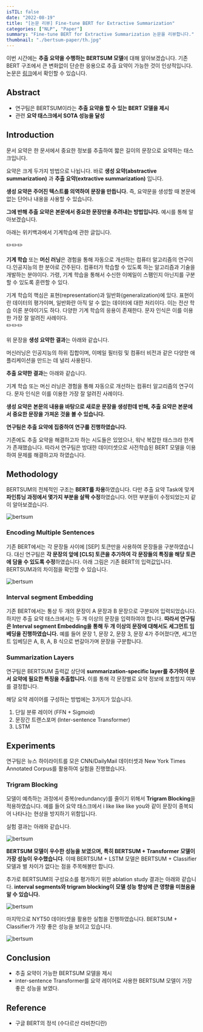 ```yaml
---
isTIL: false
date: "2022-08-19"
title: "[논문 리뷰] Fine-tune BERT for Extractive Summarization"
categories: ["NLP", "Paper"]
summary: "Fine-tune BERT for Extractive Summarization 논문을 리뷰합니다."
thumbnail: "./bertsum-paper/th.jpg"
---
```


이번 시간에는 **추출 요약을 수행하는 BERTSUM 모델**에 대해 알아보겠습니다. 기존 BERT 구조에서 큰 변화없이 단순한 응용으로 추출 요약이 가능한 것이 인상적입니다. 논문은 [링크](https://arxiv.org/abs/1903.10318)에서 확인할 수 있습니다.

## Abstract

- 연구팀은 BERTSUM이라는 **추출 요약을 할 수 있는 BERT 모델을 제시**
- 관련 **요약 태스크에서 SOTA 성능을 달성**

## Introduction

문서 요약은 한 문서에서 중요한 정보를 추출하여 짧은 길이의 문장으로 요약하는 태스크입니다. 

요약은 크게 두가지 방법으로 나뉩니다. 바로 **생성 요약(abstractive summarization)** 과 **추출 요약(extractive summarization)** 입니다. 

**생성 요약은 주어진 텍스트를 의역하여 문장을 만듭니다.** 즉, 요약문을 생성할 때 본문에 없는 단어나 내용을 사용할 수 있습니다.

**그에 반해 추출 요약은 본문에서 중요한 문장만을 추려내는 방법입니다.** 예시를 통해 알아보겠습니다.

아래는 위키백과에서 기계학습에 관한 글입니다.

✏️✏️✏️

**기계 학습** 또는 **머신 러닝**은 경험을 통해 자동으로 개선하는 컴퓨터 알고리즘의 연구이다.인공지능의 한 분야로 간주된다. 컴퓨터가 학습할 수 있도록 하는 알고리즘과 기술을 개발하는 분야이다. 가령, 기계 학습을 통해서 수신한 이메일이 스팸인지 아닌지를 구분할 수 있도록 훈련할 수 있다.

기계 학습의 핵심은 표현(representation)과 일반화(generalization)에 있다. 표현이란 데이터의 평가이며, 일반화란 아직 알 수 없는 데이터에 대한 처리이다. 이는 전산 학습 이론 분야이기도 하다. 다양한 기계 학습의 응용이 존재한다. 문자 인식은 이를 이용한 가장 잘 알려진 사례이다.  
✏️✏️✏️

위 문장을 **생성 요약한 결과**는 아래와 같습니다. 

머신러닝은 인공지능의 하위 집합이며, 이메일 필터링 및 컴퓨터 비전과 같은 다양한 애플리케이션을 만드는 데 널리 사용된다.

**추출 요약한 결과**는 아래와 같습니다.

기계 학습 또는 머신 러닝은 경험을 통해 자동으로 개선하는 컴퓨터 알고리즘의 연구이다. 문자 인식은 이를 이용한 가장 잘 알려진 사례이다.

**생성 요약은 본문의 내용을 바탕으로 새로운 문장을 생성한데 반해, 추출 요약은 본문에서 중요한 문장을 가져온 것을 볼 수 있습니다.**

**연구팀은 추출 요약에 집중하여 연구를 진행하였습니다.**

기존에도 추출 요약을 해결하고자 하는 시도들은 있었으나, 워낙 복잡한 태스크라 한계가 존재했습니다. 따라서 연구팀은 방대한 데이터셋으로 사전학습된 BERT 모델을 이용하여 문제를 해결하고자 하였습니다.  

## Methodology

BERTSUM의 전체적인 구조는 **BERT를 차용**하였습니다. 다만 추출 요약 Task에 맞게 **파인튜닝 과정에서 몇가지 부분을 살짝 수정**하였습니다. 어떤 부분들이 수정되었는지 같이 알아보겠습니다.  

![bertsum](./bertsum-paper/0.png "BERTSUM 모델 구조")

### Encoding Multiple Sentences

기존 BERT에서는 각 문장들 사이에 [SEP] 토큰만을 사용하여 문장들을 구분하였습니다. 대신 연구팀은 **각 문장의 앞에 [CLS] 토큰을 추가하여 각 문장들의 특징을 해당 토큰에 담을 수 있도록 수정**하였습니다. 아래 그림은 기존 BERT의 입력값입니다. BERTSUM과의 차이점을 확인할 수 있습니다.  

![bertsum](./bertsum-paper/1.png "기존 BERT 입력 데이터")

### Interval segment Embedding

기존 BERT에서는 통상 두 개의 문장이 A 문장과 B 문장으로 구분되어 입력되었습니다. 하지만 추출 요약 태스크에서는 두 개 이상의 문장을 입력하여야 합니다. **따라서 연구팀은 Interval segment Embedding을 통해 두 개 이상의 문장에 대해서도 세그먼트 임베딩을 진행하였습니다.** 예를 들어 문장 1, 문장 2, 문장 3, 문장 4가 주어졌다면, 세그먼트 임베딩은 A, B, A, B 식으로 번갈아가며 문장을 구분합니다.  


### Summarization Layers

연구팀은 BERTSUM 출력값 상단에 **summarization-specific layer를 추가하여 문서 요약에 필요한 특징을 추출합니다.** 이를 통해 각 문장별로 요약 정보에 포함할지 여부를 결정합니다.

해당 요약 레이어를 구성하는 방법에는 3가지가 있습니다.

1. 단일 분류 레이어 (FFN + Sigmoid)
2. 문장간 트랜스포머 (Inter-sentence Transformer)
3. LSTM  


## Experiments

연구팀은 뉴스 하이라이트를 모은 CNN/DailyMail 데이터셋과 New York Times Annotated Corpus를 활용하여 실험을 진행했습니다. 

### Trigram Blocking

모델이 예측하는 과정에서 중복(redundancy)를 줄이기 위해서 **Trigram Blocking**을 적용하였습니다. 예를 들어 요약 태스크에서 i like like like you와 같이 문장이 중복되어 나타나는 현상을 방지하기 위함입니다.   

실험 결과는 아래와 같습니다.

![bertsum](./bertsum-paper/2.png "BERTSUM 실험 결과")  

**BERTSUM 모델이 우수한 성능을 보였으며, 특히 BERTSUM + Transformer 모델이 가장 성능이 우수했습니다**. 이때 BERTSUM + LSTM 모델은 BERTSUM + Classifier 모델과 별 차이가 없다는 점을 주목해볼만 합니다.

추가로 BERTSUM의 구성요소를 평가하기 위한 ablation study 결과는 아래와 같습니다. **interval segments와 trigram blocking이 모델 성능 향상에 큰 영향을 미쳤음을 알 수 있습니다.**  

![bertsum](./bertsum-paper/3.png "BERTSUM Ablation Study 결과")  

마지막으로 NYT50 데이터셋을 활용한 실험을 진행하였습니다. BERTSUM + Classifier가 가장 좋은 성능을 보이고 있습니다.  

![bertsum](./bertsum-paper/4.png "BERTSUM 실험 결과")  

## Conclusion

- 추출 요약이 가능한 BERTSUM 모델을 제시
- inter-sentence Transformer를 요약 레이어로 사용한 BERTSUM 모델이 가장 좋은 성능을 보였다.

## Reference
- 구글 BERT의 정석 (수다르산 라비찬디란)